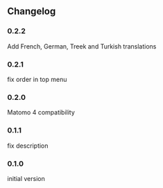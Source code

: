 ## Changelog

### 0.2.2

Add French, German, Treek and Turkish translations


### 0.2.1

fix order in top menu

### 0.2.0

Matomo 4 compatibility

### 0.1.1

fix description

### 0.1.0

initial version
